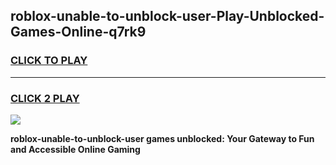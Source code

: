 
## roblox-unable-to-unblock-user-Play-Unblocked-Games-Online-q7rk9
<h3>
<a href="https://premium76.site?title=roblox-unable-to-unblock-user&ref=25A">CLICK TO PLAY</a></h3>
<hr>

<h3>
<a href="https://premium76.site?title=roblox-unable-to-unblock-user&ref=25A">CLICK 2 PLAY</a>
  
</h3>

<a href="https://premium76.site?title=roblox-unable-to-unblock-user&ref=25A"><img src="https://clearcache.store/games.png"></a>


**roblox-unable-to-unblock-user games unblocked: Your Gateway to Fun and Accessible Online Gaming**
